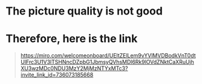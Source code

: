 # The picture quality is not good
# Therefore, here is the link 
> https://miro.com/welcomeonboard/UEltZElLem9vYVlMVDBodkVnT0dtUlFrc3U1V3lTSHNncDZpbG1JbmsyQVhsMDl6Rk9lOVdZNktCaXRuUjhXU3wzMDc0NDU3MzY2MjMzNTYxMTc3?invite_link_id=736073185668